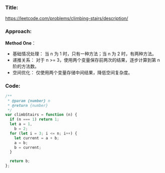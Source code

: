 ### **Title:**

https://leetcode.com/problems/climbing-stairs/description/

### **Approach:**

**Method One**：

- 基础情况处理： 当 n 为 1 时，只有一种方法；当 n 为 2 时，有两种方法。
- 递推关系： 对于 n >= 3，使用两个变量保存前两次的结果，逐步计算到第 n 阶的方法数。
- 空间优化： 仅使用两个变量存储中间结果，降低空间复杂度。

### **Code:**

```js
/**
 * @param {number} n
 * @return {number}
 */
var climbStairs = function (n) {
  if (n === 1) return 1;
  let a = 1,
    b = 2;
  for (let i = 3; i <= n; i++) {
    let current = a + b;
    a = b;
    b = current;
  }

  return b;
};
```
